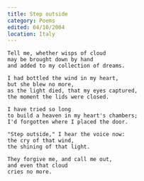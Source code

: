 ```yaml
---
title: Step outside
category: Poems
edited: 04/10/2004
location: Italy
---
```


    Tell me, whether wisps of cloud
    may be brought down by hand
    and added to my collection of dreams.

    I had bottled the wind in my heart,
    but she blew no more,
    as the light died, that my eyes captured,
    the moment the lids were closed.

    I have tried so long
    to build a heaven in my heart's chambers;
    I'd forgotten where I placed the door.

    "Step outside," I hear the voice now:
    the cry of that wind,
    the shining of that light.

    They forgive me, and call me out,
    and even that cloud
    cries no more.


